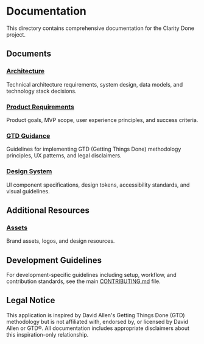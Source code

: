# Documentation

This directory contains comprehensive documentation for the Clarity Done project.

## Documents

### [Architecture](ARCHITECTURE.md)

Technical architecture requirements, system design, data models, and technology stack decisions.

### [Product Requirements](PRODUCT_REQUIREMENTS.md)

Product goals, MVP scope, user experience principles, and success criteria.

### [GTD Guidance](GTD_GUIDANCE.md)

Guidelines for implementing GTD (Getting Things Done) methodology principles, UX patterns, and legal disclaimers.

### [Design System](DESIGN_SYSTEM.md)

UI component specifications, design tokens, accessibility standards, and visual guidelines.

## Additional Resources

### [Assets](assets/)

Brand assets, logos, and design resources.

## Development Guidelines

For development-specific guidelines including setup, workflow, and contribution standards, see the main [CONTRIBUTING.md](../CONTRIBUTING.md) file.

## Legal Notice

This application is inspired by David Allen's Getting Things Done (GTD) methodology but is not affiliated with, endorsed by, or licensed by David Allen or GTD®. All documentation includes appropriate disclaimers about this inspiration-only relationship.
